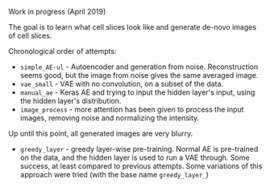 Work in progress (April 2019) 

The goal is to learn what cell slices look like and generate de-novo images of cell slices.

Chronological order of attempts:  
* `simple_AE-ul` - Autoencoder and generation from noise. Reconstruction seems good, but the image from noise gives the same averaged image.  
* `vae_small` - VAE with no convolution, on a subset of the data.  
* `manual_ae` - Keras AE and trying to input the hidden layer's input, using the hidden layer's distribution.  
* `image_process` - more attention has been given to process the input images, removing noise and normalizing the intensity.  

Up until this point, all generated images are very blurry.

* `greedy_layer` - greedy layer-wise pre-training. Normal AE is pre-trained on the data, and the hidden layer is used to run a VAE through. Some success, at least compared to previous attempts. Some variations of this approach were tried (with the base name `greedy_layer_`)
